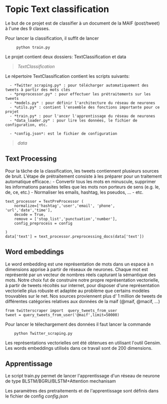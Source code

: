 # Topic Text classification

Le but de ce projet est de classifier à un document de la MAIF (post/tweet) à l'une des 9 classes.

Pour lancer la classification, il suffit de lancer

         python train.py
	 
Le projet contient deux dossiers: TextClassification et data

> *TextClassification*

Le répertoire TextClassification contient les scripts suivants:

	  - *Twitter_scraping.py* : pour télécharger automatiquement des tweets à partir des mots clés
	  - *preprocessor.py* : pour effectuer les prétraitements sur les tweets
	  - *models.py* : pour définir l'architecture du réseau de neurones 
	  - *utils.py* : contient l'ensemble des fonctions importante pour ce projet
	  - *train.py* : pour l'ancer l'apprentissage du réseau de neurones 
	  - *data_loader.py* : pour lire les données, le fichier de configuration, etc.

	  - *config.json*: est le fichier de configuration
	  
> *data*

## Text Processing

 Pour la tâche de la classification, les tweets contiennent plusieurs sources de bruit. L'étape de prétraitement consiste à les   préparer pour un traitement automatique efficace.:
     - Convertir tous les mots en minuscule, supprimer les informations parasites telles
que les mots non porteurs de sens (e.g. le, de, ce, etc.)
     - Normaliser les emails, hashtag, les pseudos, ...
     - etc.


	text_processor = TextPreProcessor (
	    normalize=['hashtag','user','email', 'phone', 'url','date','time'], 
		decode = True,
		remove = ['stop_list','punctuation','number'],
		config_preprocess = config

	)
	data['text'] = text_processor.preprocessing_docs(data['text'])

## Word embeddings
Le word embedding est une représentation de mots dans un espace à n dimensions apprise à partir de réseaux de neurones. Chaque mot est représenté par un vecteur de nombres réels capturant la sémantique des mots.  Notre choix fut de construire notre propre représentation
vectorielle, à partir de tweets récoltés sur internet, pour disposer d'une représentation vectorielle plus
robuste et adaptée au problème que certains modèles trouvables sur le net. Nos sources proviennent plus d’
1 million de tweets de différentes catégories relatives aux données de la maif (@maif, @macif, ...)
	
	from twitterscraper import  query_tweets_from_user
	tweet = query_tweets_from_user('@maif',limit=50000)

Pour lancer le télechargement des données il faut lancer la commande 

		python Twitter_scraping.py
Les représentations vectorielles ont été obtenues en utilisant l'outil Gensim. Les words embeddings utilisés dans ce
travail sont de 200 dimensions.

## Apprentissage
Le script train.py permet de lancer l'apprentissage d'un réseau de neurone de type BLSTM/BGRU/BLSTM+Attention mechanisam 

Les paramètres des pretraitements et de l'apprentissage sont définis dans le fichier de config *config.json*
